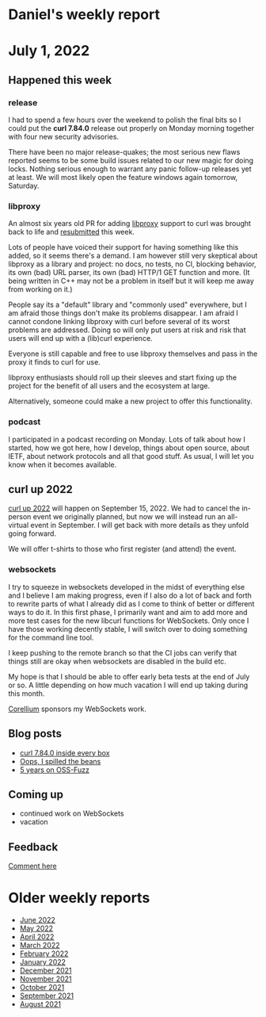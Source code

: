 # Daniel's weekly report

# July 1, 2022

## Happened this week

### release

I had to spend a few hours over the weekend to polish the final bits so I
could put the **curl 7.84.0** release out properly on Monday morning together
with four new security advisories.

There have been no major release-quakes; the most serious new flaws reported
seems to be some build issues related to our new magic for doing
locks. Nothing serious enough to warrant any panic follow-up releases yet at
least. We will most likely open the feature windows again tomorrow, Saturday.

### libproxy

An almost six years old PR for adding
[libproxy](https://libproxy.github.io/libproxy/) support to curl was brought
back to life and [resubmitted](https://github.com/curl/curl/pull/9068) this
week.

Lots of people have voiced their support for having something like this added,
so it seems there's a demand. I am however still very skeptical about libproxy
as a library and project: no docs, no tests, no CI, blocking behavior, its own
(bad) URL parser, its own (bad) HTTP/1 GET function and more. (It being
written in C++ may not be a problem in itself but it will keep me away from
working on it.)

People say its a "default" library and "commonly used" everywhere, but I am
afraid those things don't make its problems disappear. I am afraid I cannot
condone linking libproxy with curl before several of its worst problems are
addressed. Doing so will only put users at risk and risk that users will end
up with a (lib)curl experience.

Everyone is still capable and free to use libproxy themselves and pass in the
proxy it finds to curl for use.

libproxy enthusiasts should roll up their sleeves and start fixing up the
project for the benefit of all users and the ecosystem at large.

Alternatively, someone could make a new project to offer this functionality.

### podcast

I participated in a podcast recording on Monday. Lots of talk about how I
started, how we got here, how I develop, things about open source, about IETF,
about network protocols and all that good stuff. As usual, I will let you know
when it becomes available.

## curl up 2022

[curl up 2022](https://github.com/curl/curl-up/wiki/2022) will happen on
September 15, 2022. We had to cancel the in-person event we originally
planned, but now we will instead run an all-virtual event in September. I will
get back with more details as they unfold going forward.

We will offer t-shirts to those who first register (and attend) the event.

### websockets

I try to squeeze in websockets developed in the midst of everything else and I
believe I am making progress, even if I also do a lot of back and forth to
rewrite parts of what I already did as I come to think of better or different
ways to do it. In this first phase, I primarily want and aim to add more and
more test cases for the new libcurl functions for WebSockets. Only once I have
those working decently stable, I will switch over to doing something for the
command line tool.

I keep pushing to the remote branch so that the CI jobs can verify that things
still are okay when websockets are disabled in the build etc.

My hope is that I should be able to offer early beta tests at the end of July
or so. A little depending on how much vacation I will end up taking during
this month.

[Corellium](https://twitter.com/CorelliumHQ/status/1539277242886500353) sponsors my WebSockets work.

## Blog posts

- [curl 7.84.0 inside every box](https://daniel.haxx.se/blog/2022/06/27/curl-7-84-0-inside-every-box/)
- [Oops, I spilled the beans](https://daniel.haxx.se/blog/2022/06/28/oops-i-spilled-the-beans/)
- [5 years on OSS-Fuzz](https://daniel.haxx.se/blog/2022/07/01/5-years-on-oss-fuzz/)

## Coming up

- continued work on WebSockets
- vacation

## Feedback

[Comment here](https://github.com/bagder/log/discussions)


# Older weekly reports

- [June 2022](June-2022.md)
- [May 2022](May-2022.md)
- [April 2022](April-2022.md)
- [March 2022](March-2022.md)
- [February 2022](February-2022.md)
- [January 2022](January-2022.md)
- [December 2021](December-2021.md)
- [November 2021](November-2021.md)
- [October 2021](October-2021.md)
- [September 2021](September-2021.md)
- [August 2021](August-2021.md)
